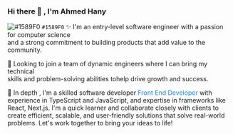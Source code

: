 ### Hi there 👋 , I'm Ahmed Hany
![#1589F0](https://placehold.co/15x15/1589F0/1589F0.png) `#1589F0`
✨ I'm an entry-level software engineer with a passion for computer science <br> 
and a strong commitment to building products that add value to the community.

👀 Looking to join a team of dynamic engineers where I can bring my technical <br> 
skills and problem-solving abilities tohelp drive growth and success.

🚀 In depth , I'm a skilled software developer <span style='color: #1589F0'> Front End Developer </span> with experience in TypeScript and JavaScript, and expertise in frameworks like React, Next.js. I'm a quick learner and collaborate closely with clients to create efficient, scalable, and user-friendly solutions that solve real-world problems. Let's work together to bring your ideas to life!
